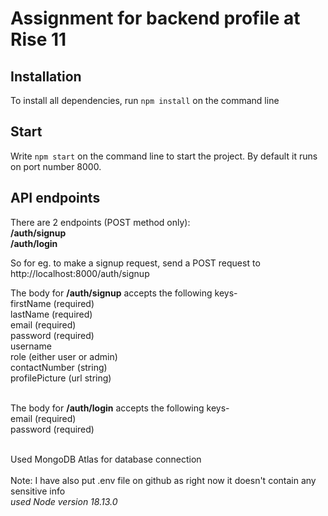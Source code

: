 # Assignment for backend profile at Rise 11

## Installation
To install all dependencies, run `npm install` on the command line

## Start
Write `npm start` on the command line to start the project. By default it runs on port number 8000.

## API endpoints
There are 2 endpoints (POST method only): 
<br> <b>/auth/signup</b>
<br> <b>/auth/login</b>

So for eg. to make a signup request, send a POST request to http://localhost:8000/auth/signup

The body for <b>/auth/signup</b> accepts the following keys-
<br>firstName (required)
<br>lastName (required)
<br>email (required)
<br>password (required)
<br>username
<br>role (either user or admin)
<br>contactNumber (string)
<br>profilePicture (url string)

<br>
The body for <b>/auth/login</b> accepts the following keys-
<br>email (required)
<br>password (required)

<br> Used MongoDB Atlas for database connection
<br>
<br>
Note: I have also put .env file on github as right now it doesn't contain any sensitive info 
<br> <i>used Node version 18.13.0 </i>
